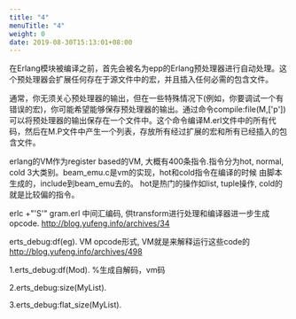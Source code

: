 ```yaml
---
title: "4"
menuTitle: "4"
weight: 0
date: 2019-08-30T15:13:01+08:00
---
```

在Erlang模块被编译之前，首先会被名为epp的Erlang预处理器进行自动处理。这个预处理器会扩展任何存在于源文件中的宏，并且插入任何必需的包含文件。

通常，你无须关心预处理器的输出，但在一些特殊情况下(例如，你要调试一个有错误的宏)，你可能希望能够保存预处理器的输出。通过命令compile:file(M,['p'])可以将预处理器的输出保存在一个文件中。这个命令编译M.erl文件中的所有代码，然后在M.P文件中产生一个列表，存放所有经过扩展的宏和所有已经插入的包含文件。


erlang的VM作为register based的VM, 大概有400条指令.指令分为hot, normal, cold 3大类别。beam_emu.c是vm的实现，hot和cold指令在编译的时候 由脚本生成的，include到beam_emu去的。 hot是热门的操作如list, tuple操作, cold的就是比较偏的指令。


erlc +"'S'" gram.erl 
中间汇编码, 供transform进行处理和编译器进一步生成opcode.
 http://blog.yufeng.info/archives/34


erts_debug:df(eg).
VM opcode形式, VM就是来解释运行这些code的
http://blog.yufeng.info/archives/498


1.erts_debug:df(Mod). %生成自解码，vm码 

2.erts_debug:size(MyList). 

3.erts_debug:flat_size(MyList). 
